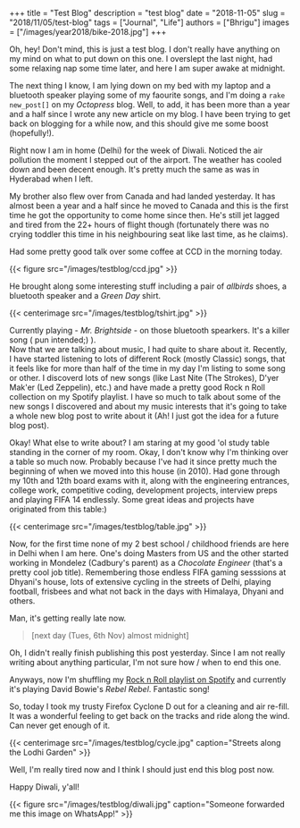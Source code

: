 +++
title = "Test Blog"
description = "test blog"
date = "2018-11-05"
slug = "2018/11/05/test-blog"
tags = ["Journal", "Life"]
authors = ["Bhrigu"]
images = ["/images/year2018/bike-2018.jpg"]
+++

Oh, hey! Don't mind, this is just a test blog. I don't really have anything on my mind on what to put down on this one. I overslept the last night, had some relaxing nap some time later, and here I am super awake at midnight.  
<!--more-->

The next thing I know, I am lying down on my bed with my laptop and a bluetooth speaker playing some of my faourite songs, and I'm doing a `rake new_post[]` on my *Octopress* blog. Well, to add, it has been more than a year and a half since I wrote any new article on my blog. I have been trying to get back on blogging for a while now, and this should give me some boost (hopefully!).

Right now I am in home (Delhi) for the week of Diwali. Noticed the air pollution the moment I stepped out of the airport. The weather has cooled down and been decent enough. It's pretty much the same as was in Hyderabad when I left.  


My brother also flew over from Canada and had landed yesterday. It has  almost been a year and a half since he moved to Canada and this is the first time he got the opportunity to come home since then. He's still jet lagged and tired from the 22+ hours of flight though (fortunately there was no crying toddler this time in his neighbouring seat like last time, as he claims).

Had some pretty good talk over some coffee at CCD in the morning today. 

{{< figure src="/images/testblog/ccd.jpg" >}}


He brought along some interesting stuff including a pair of *allbirds* shoes, a bluetooth speaker and a *Green Day* shirt.


{{< centerimage src="/images/testblog/tshirt.jpg" >}}


Currently playing - *Mr. Brightside* - on those bluetooth spearkers. It's a killer song ( pun intended;) ).  
Now that we are talking about music, I had quite to share about it. Recently, I have started listening to lots of different Rock (mostly Classic) songs, that it feels like for more than half of the time in my day I'm listing to some song or other. I discoverd lots of new songs (like Last Nite (The Strokes), D'yer Mak'er (Led Zeppelin), etc.) and have made a pretty good Rock n Roll collection on my Spotify playlist.
I have so much to talk about some of the new songs I discovered and about my music interests that it's going to take a whole new blog post to write about it (Ah! I just got the idea for a future blog post).


Okay! What else to write about? I am staring at my good 'ol study table standing in the corner of my room. Okay, I don't know why I'm thinking over a table so much now. Probably because I've had it since pretty much the beginning of when we moved into this house (in 2010). Had gone through my 10th and 12th board exams with it, along with the engineering entrances, college work, competitive coding, development projects, interview preps and playing FIFA 14 endlessly. Some great ideas and projects have originated from this table:) 

{{< centerimage src="/images/testblog/table.jpg" >}}


Now, for the first time none of my 2 best school / childhood friends are here in Delhi when I am here. One's doing Masters from US and the other started working in Mondelez (Cadbury's parent) as a *Chocolate Engineer* (that's a pretty cool job title).  Remembering those endless FIFA gaming sesssions at Dhyani's house, lots of extensive cycling in the streets of Delhi, playing football, frisbees and what not back in the days with Himalaya, Dhyani and others. 

Man, it's getting really late now.


> [next day (Tues, 6th Nov) almost midnight]

Oh, I didn't really finish publishing this post yesterday. Since I am not really writing about anything particular, I'm not sure how / when to end this one.  

Anyways, now I'm shuffling my [Rock n Roll playlist on Spotify](https://open.spotify.com/user/22lwls5bnkxt55mldsdzy7ewy/playlist/6BFsxdsXJ0e8OnFJrzNC52?si=qhED8gK0RgKjnamNk3tbXg) and currently it's playing David Bowie's *Rebel Rebel*. Fantastic song!


So, today I took my trusty Firefox Cyclone D out for a cleaning and air re-fill. It was a wonderful feeling to get back on the tracks and ride along the wind. Can never get enough of it.

{{< centerimage src="/images/testblog/cycle.jpg" caption="Streets along the Lodhi Garden" >}}


Well, I'm really tired now and I think I should just end this blog post now.

Happy Diwali, y'all!


{{< figure src="/images/testblog/diwali.jpg" caption="Someone forwarded me this image on WhatsApp!" >}}

